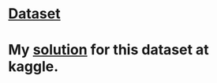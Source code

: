 # [Dataset](https://www.kaggle.com/sansuthi/global-co2-emissions)

# My [solution](https://www.kaggle.com/aayushkumar20bcy/co2-visualisations-and-green-house-gas-emitters) for this dataset at kaggle.
